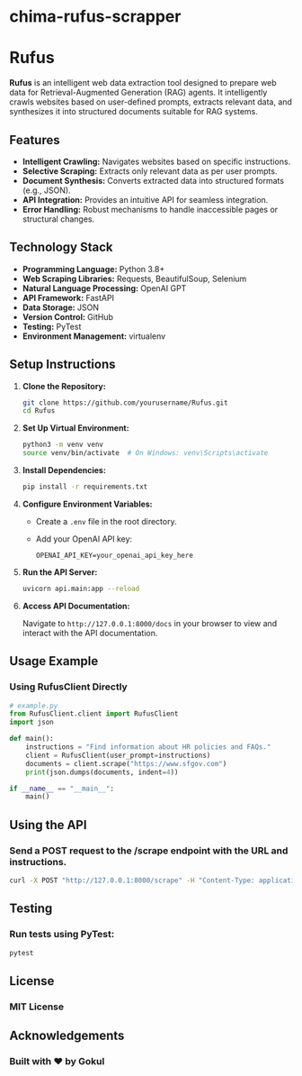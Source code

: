 # chima-rufus-scrapper

# Rufus

**Rufus** is an intelligent web data extraction tool designed to prepare web data for Retrieval-Augmented Generation (RAG) agents. It intelligently crawls websites based on user-defined prompts, extracts relevant data, and synthesizes it into structured documents suitable for RAG systems.

## Features

- **Intelligent Crawling:** Navigates websites based on specific instructions.
- **Selective Scraping:** Extracts only relevant data as per user prompts.
- **Document Synthesis:** Converts extracted data into structured formats (e.g., JSON).
- **API Integration:** Provides an intuitive API for seamless integration.
- **Error Handling:** Robust mechanisms to handle inaccessible pages or structural changes.

## Technology Stack

- **Programming Language:** Python 3.8+
- **Web Scraping Libraries:** Requests, BeautifulSoup, Selenium
- **Natural Language Processing:** OpenAI GPT
- **API Framework:** FastAPI
- **Data Storage:** JSON
- **Version Control:** GitHub
- **Testing:** PyTest
- **Environment Management:** virtualenv

## Setup Instructions

1. **Clone the Repository:**

    ```bash
    git clone https://github.com/yourusername/Rufus.git
    cd Rufus
    ```

2. **Set Up Virtual Environment:**

    ```bash
    python3 -m venv venv
    source venv/bin/activate  # On Windows: venv\Scripts\activate
    ```

3. **Install Dependencies:**

    ```bash
    pip install -r requirements.txt
    ```

4. **Configure Environment Variables:**

    - Create a `.env` file in the root directory.
    - Add your OpenAI API key:

      ```plaintext
      OPENAI_API_KEY=your_openai_api_key_here
      ```

5. **Run the API Server:**

    ```bash
    uvicorn api.main:app --reload
    ```

6. **Access API Documentation:**

    Navigate to `http://127.0.0.1:8000/docs` in your browser to view and interact with the API documentation.

## Usage Example

### Using RufusClient Directly

```python
# example.py
from RufusClient.client import RufusClient
import json

def main():
    instructions = "Find information about HR policies and FAQs."
    client = RufusClient(user_prompt=instructions)
    documents = client.scrape("https://www.sfgov.com")
    print(json.dumps(documents, indent=4))

if __name__ == "__main__":
    main()
```


## Using the API
### Send a POST request to the /scrape endpoint with the URL and instructions.

```bash
curl -X POST "http://127.0.0.1:8000/scrape" -H "Content-Type: application/json" -d '{"url": "https://www.sfgov.com", "instructions": "Find information about HR policies and FAQs."}'
```

## Testing
### Run tests using PyTest:

```bash
pytest
```

## License
### MIT License

## Acknowledgements
### Built with ❤️ by Gokul
